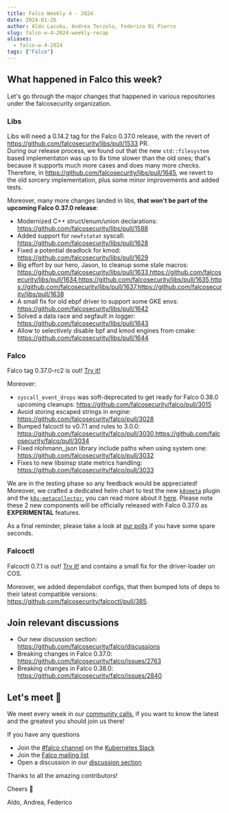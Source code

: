 ```yaml
---
title: Falco Weekly 4 - 2024
date: 2024-01-26
author: Aldo Lacuku, Andrea Terzolo, Federico Di Pierro
slug: falco-w-4-2024-weekly-recap
aliases:
  - falco-w-4-2024
tags: ["Falco"]
---
```


## What happened in Falco this week?

Let's go through the major changes that happened in various repositories under the falcosecurity organization.  

### Libs

Libs will need a 0.14.2 tag for the Falco 0.37.0 release, with the revert of https://github.com/falcosecurity/libs/pull/1533 PR.  
During our release process, we found out that the new `std::filesystem` based implementaton was up to 8x time slower than the old ones; that's because it supports much more cases and does many more checks.  
Therefore, in https://github.com/falcosecurity/libs/pull/1645, we revert to the old sorcery implementation, plus some minor improvements and added tests.

Moreover, many more changes landed in libs, **that won't be part of the upcoming Falco 0.37.0 release**:

* Modernized C++ struct/enum/union declarations: <https://github.com/falcosecurity/libs/pull/1588>
* Added support for `newfstatat` syscall: <https://github.com/falcosecurity/libs/pull/1628>
* Fixed a potential deadlock for kmod: <https://github.com/falcosecurity/libs/pull/1629>
* Big effort by our hero, Jason, to cleanup some stale macros: <https://github.com/falcosecurity/libs/pull/1633,https://github.com/falcosecurity/libs/pull/1634,https://github.com/falcosecurity/libs/pull/1635,https://github.com/falcosecurity/libs/pull/1637,https://github.com/falcosecurity/libs/pull/1638>
* A small fix for old ebpf driver to support some GKE envs: <https://github.com/falcosecurity/libs/pull/1642>
* Solved a data race and segfault in logger: <https://github.com/falcosecurity/libs/pull/1643>
* Allow to selectively disable bpf and kmod engines from cmake: <https://github.com/falcosecurity/libs/pull/1644>

### Falco

Falco tag 0.37.0-rc2 is out! [Try it!](https://github.com/falcosecurity/falco/releases/tag/0.37.0-rc2)

Moreover:

* `syscall_event_drops` was soft-deprecated to get ready for Falco 0.38.0 upcoming cleanups: <https://github.com/falcosecurity/falco/pull/3015>
* Avoid storing escaped strings in engine: <https://github.com/falcosecurity/falco/pull/3028>
* Bumped falcoctl to v0.7.1 and rules to 3.0.0: <https://github.com/falcosecurity/falco/pull/3030,https://github.com/falcosecurity/falco/pull/3034>
* Fixed nlohmann_json library include paths when using system one: <https://github.com/falcosecurity/falco/pull/3032>
* Fixes to new libsinsp state metrics handling: <https://github.com/falcosecurity/falco/pull/3033>

We are in the testing phase so any feedback would be appreciated!
Moreover, we crafted a dedicated helm chart to test the new [`k8smeta`](https://github.com/falcosecurity/plugins/tree/master/plugins/k8smeta) plugin and the [`k8s-metacollector`](https://github.com/falcosecurity/k8s-metacollector), you can read more about it [here](https://github.com/falcosecurity/falco/issues/2973). Please note these 2 new components will be officially released with Falco 0.37.0 as **EXPERIMENTAL** features.

As a final reminder, please take a look at [our polls](https://github.com/falcosecurity/falco/discussions) if you have some spare seconds.

### Falcoctl

Falcoctl 0.7.1 is out! [Try it!](https://github.com/falcosecurity/falcoctl/releases/tag/v0.7.1) and contains a small fix for the driver-loader on COS.  

Moreover, we added dependabot configs, that then bumped lots of deps to their latest compatible versions: <https://github.com/falcosecurity/falcoctl/pull/385>.

## Join relevant discussions

* Our new discussion section: <https://github.com/falcosecurity/falco/discussions>
* Breaking changes in Falco 0.37.0: <https://github.com/falcosecurity/falco/issues/2763>
* Breaking changes in Falco 0.38.0: <https://github.com/falcosecurity/falco/issues/2840>

## Let's meet 🤝

We meet every week in our [community calls](https://github.com/falcosecurity/community),
if you want to know the latest and the greatest you should join us there!

If you have any questions

* Join the [#falco channel](https://kubernetes.slack.com/messages/falco) on the [Kubernetes Slack](https://slack.k8s.io)
* Join the [Falco mailing list](https://lists.cncf.io/g/cncf-falco-dev)
* Open a discussion in our [discussion section](https://github.com/falcosecurity/falco/discussions)

Thanks to all the amazing contributors!

Cheers 🎊

Aldo, Andrea, Federico
